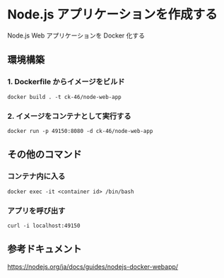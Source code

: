 # Node.js アプリケーションを作成する

Node.js Web アプリケーションを Docker 化する

## 環境構築

### 1. Dockerfile からイメージをビルド
```
docker build . -t ck-46/node-web-app
```

### 2. イメージをコンテナとして実行する
```
docker run -p 49150:8080 -d ck-46/node-web-app
```

## その他のコマンド

### コンテナ内に入る
```
docker exec -it <container id> /bin/bash
```

### アプリを呼び出す
```
curl -i localhost:49150
```

## 参考ドキュメント
https://nodejs.org/ja/docs/guides/nodejs-docker-webapp/
